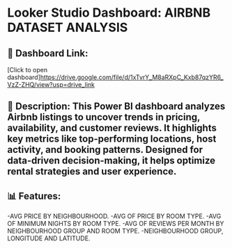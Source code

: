 # Looker Studio Dashboard: AIRBNB DATASET ANALYSIS

## 🔗 Dashboard Link:
[Click to open dashboard]https://drive.google.com/file/d/1xTvrY_M8aRXpC_Kxb87qzYR6_VzZ-ZHQ/view?usp=drive_link


## 📄 Description: This Power BI dashboard analyzes Airbnb listings to uncover trends in pricing, availability, and customer reviews. It highlights key metrics like top-performing locations, host activity, and booking patterns. Designed for data-driven decision-making, it helps optimize rental strategies and user experience.

## 📊 Features:
-AVG PRICE BY NEIGHBOURHOOD. 
-AVG OF PRICE BY ROOM TYPE.
-AVG OF MINIMUM NIGHTS BY ROOM TYPE.
-AVG OF REVIEWS PER MONTH BY NEIGHBOURHOOD GROUP AND ROOM TYPE.
-NEIGHBOURHOOD GROUP, LONGITUDE AND LATITUDE.
